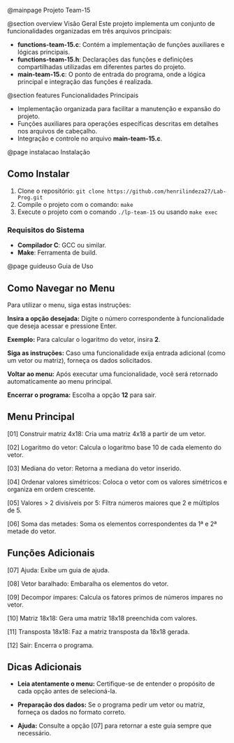 @mainpage Projeto Team-15

@section overview Visão Geral
Este projeto implementa um conjunto de funcionalidades organizadas em três arquivos principais:

- **functions-team-15.c**: Contém a implementação de funções auxiliares e lógicas principais.
- **functions-team-15.h**: Declarações das funções e definições compartilhadas utilizadas em diferentes partes do projeto.
- **main-team-15.c**: O ponto de entrada do programa, onde a lógica principal e integração das funções é realizada.

@section features Funcionalidades Principais
- Implementação organizada para facilitar a manutenção e expansão do projeto.
- Funções auxiliares para operações específicas descritas em detalhes nos arquivos de cabeçalho.
- Integração e controle no arquivo **main-team-15.c**.

 


@page instalacao Instalação

## Como Instalar
1. Clone o repositório: `git clone https://github.com/henrilindeza27/Lab-Prog.git`
2. Compile o projeto com o comando: `make`
3. Execute o projeto com o comando `./lp-team-15` ou usando `make exec`

### Requisitos do Sistema
- **Compilador C**: GCC ou similar.
- **Make**: Ferramenta de build.

 
@page guideuso Guia de Uso

## Como Navegar no Menu

Para utilizar o menu, siga estas instruções:

**Insira a opção desejada:** Digite o número correspondente à funcionalidade que deseja acessar e pressione Enter.

**Exemplo:** Para calcular o logaritmo do vetor, insira **2**.

**Siga as instruções:** Caso uma funcionalidade exija entrada adicional (como um vetor ou matriz), forneça os dados solicitados.

**Voltar ao menu:** Após executar uma funcionalidade, você será retornado automaticamente ao menu principal.

**Encerrar o programa:** Escolha a opção **12** para sair.

## Menu Principal

[01] Construir matriz 4x18: Cria uma matriz 4x18 a partir de um vetor.

[02] Logaritmo do vetor: Calcula o logaritmo base 10 de cada elemento do vetor.

[03] Mediana do vetor: Retorna a mediana do vetor inserido.

[04] Ordenar valores simétricos: Coloca o vetor com os valores simétricos e organiza em ordem crescente.

[05] Valores > 2 divisíveis por 5: Filtra números maiores que 2 e múltiplos de 5.

[06] Soma das metades: Soma os elementos correspondentes da 1ª e 2ª metade do vetor.

## Funções Adicionais

[07] Ajuda: Exibe um guia de ajuda.

[08] Vetor baralhado: Embaralha os elementos do vetor.

[09] Decompor ímpares: Calcula os fatores primos de números ímpares no vetor.

[10] Matriz 18x18: Gera uma matriz 18x18 preenchida com valores.

[11] Transposta 18x18: Faz a matriz transposta da 18x18 gerada.

[12] Sair: Encerra o programa.

## Dicas Adicionais

- **Leia atentamente o menu:** Certifique-se de entender o propósito de cada opção antes de selecioná-la.

- **Preparação dos dados:** Se o programa pedir um vetor ou matriz, forneça os dados no formato correto.

- **Ajuda:** Consulte a opção [07] para retornar a este guia sempre que necessário.



